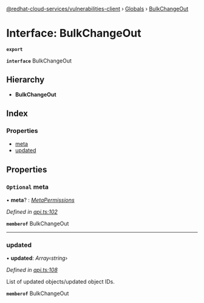 [@redhat-cloud-services/vulnerabilities-client](../README.md) › [Globals](../globals.md) › [BulkChangeOut](bulkchangeout.md)

# Interface: BulkChangeOut

**`export`** 

**`interface`** BulkChangeOut

## Hierarchy

* **BulkChangeOut**

## Index

### Properties

* [meta](bulkchangeout.md#optional-meta)
* [updated](bulkchangeout.md#updated)

## Properties

### `Optional` meta

• **meta**? : *[MetaPermissions](metapermissions.md)*

*Defined in [api.ts:102](https://github.com/RedHatInsights/javascript-clients/blob/master/packages/vulnerabilities/api.ts#L102)*

**`memberof`** BulkChangeOut

___

###  updated

• **updated**: *Array‹string›*

*Defined in [api.ts:108](https://github.com/RedHatInsights/javascript-clients/blob/master/packages/vulnerabilities/api.ts#L108)*

List of updated objects/updated object IDs.

**`memberof`** BulkChangeOut
